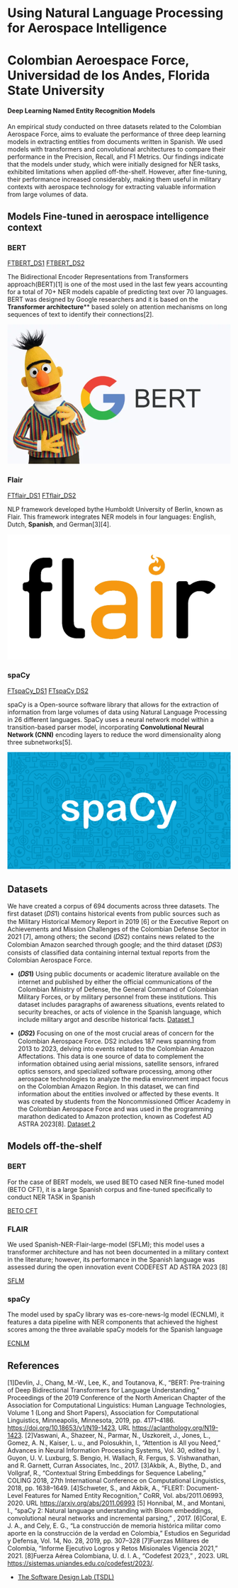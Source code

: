 # Using Natural Language Processing for Aerospace Intelligence

# Colombian Aeroespace Force, Universidad de los Andes, Florida State University

#### Deep Learning Named Entity Recognition Models 


An empirical study conducted on three datasets related to the Colombian
Aerospace Force, aims to evaluate the performance of three deep learning models in extracting
entities from documents written in Spanish. We used models with transformers and convolutional
architectures to compare their performance in the Precision, Recall, and F1 Metrics. Our
findings indicate that the models under study, which were initially designed for NER tasks,
exhibited limitations when applied off-the-shelf. However, after fine-tuning, their performance
increased considerably, making them useful in military contexts with aerospace technology for
extracting valuable information from large volumes of data.

## Models Fine-tuned in aerospace intelligence context

### BERT
[FTBERT_DS1](https://github.com/alexandraz2022/alexandraz2022.github.io/blob/main/models)
[FTBERT_DS2](https://github.com/alexandraz2022/alexandraz2022.github.io/blob/main/models)

The Bidirectional Encoder Representations from Transformers approach(BERT)[1] is one of the most used in the last few years accounting for a total of 70+ NER
models capable of predicting text over 70 languages. BERT was designed by Google researchers and it is based on the **Transformer architecture**** based solely on attention
mechanisms on long sequences of text to identify their connections[2].

![Prueba](/assets/img/bert.png)

### Flair
[FTflair_DS1](https://github.com/alexandraz2022/alexandraz2022.github.io/blob/main/models)
[FTflair_DS2](https://github.com/alexandraz2022/alexandraz2022.github.io/blob/main/models)

NLP framework developed bythe Humboldt University of Berlin, known as Flair. This framework integrates NER models in four languages: English, Dutch, **Spanish**, and German[3][4].

![Prueba](/assets/img/flair.jpg)

### spaCy
[FTspaCy_DS1](https://github.com/alexandraz2022/alexandraz2022.github.io/blob/main/models)
[FTspaCy DS2](https://github.com/alexandraz2022/alexandraz2022.github.io/blob/main/models)

spaCy is a Open-source software library that allows for the extraction of information from large volumes of data using Natural Language Processing in 26 different languages. SpaCy uses a neural network model within a transition-based parser model, incorporating **Convolutional Neural Network (CNN)** encoding layers to reduce the word dimensionality along three subnetworks[5].

![Prueba](/assets/img/spacy.jpg)

## Datasets
We have created a corpus of 694 documents across three datasets. The first dataset (𝐷𝑆1) contains historical events from public sources such as the Military Historical Memory Report in 2019 [6] or the Executive Report on Achievements and Mission Challenges of the Colombian Defense Sector in 2021 [7], among others; the second (𝐷𝑆2) contains news related to the Colombian Amazon searched through google; and the third dataset (𝐷𝑆3) consists of classified data containing internal textual reports from the Colombian Aerospace Force. 

-  **(𝐷𝑆1)** Using public documents or academic literature available on the internet and published by either the official communications of the Colombian Ministry of Defense, the General Command of
Colombian Military Forces, or by military personnel from these institutions. This dataset includes paragraphs of awareness situations, events related to security breaches, or acts of violence in the Spanish language, which include military argot and describe historical facts.
[Dataset 1](https://github.com/alexandraz2022/alexandraz2022.github.io/blob/main/datasets)

-  **(𝐷𝑆2)** Focusing on one of the most crucial areas of concern for the Colombian Aerospace Force. DS2 includes 187 news spanning from 2013 to 2023, delving into events related to the Colombian Amazon Affectations. This data is one source of data to complement the information obtained using aerial missions, satellite sensors, infrared optics sensors, and specialized software processing, among other aerospace technologies to analyze the media environment impact focus on the Colombian Amazon Region. In this dataset, we can find information about the entities involved or affected by these events. It was created by students from the Noncommissioned Officer Academy in the Colombian Aerospace Force and was used in the programming marathon dedicated to Amazon protection, known as Codefest AD ASTRA 2023[8].
[Dataset 2](https://github.com/alexandraz2022/alexandraz2022.github.io/blob/main/datasets)


## Models off-the-shelf

### BERT
For the case of BERT models, we used BETO cased NER fine-tuned model (BETO CFT), it is a large Spanish corpus and fine-tuned specifically to conduct NER TASK in Spanish

[BETO CFT](https://huggingface.co/dccuchile/bert-base-spanish-wwm-cased-finetuned-ner/commit/0cf7cc10bc005707fa8a70ba3739c7d1b50b2630)

### FLAIR
We used Spanish-NER-Flair-large-model (SFLM); this model uses a transformer architecture and has not been documented in a military context in the literature; however, its performance in the Spanish language was assessed during the open innovation event CODEFEST AD ASTRA 2023 [8]

[SFLM](https://huggingface.co/flair/ner-spanish-large)

### spaCy
The model used by spaCy library was es-core-news-lg model (ECNLM), it features a data pipeline with NER components that achieved the highest scores among the three available spaCy models for the Spanish language 

[ECNLM](https://spacy.io/models/es)


## References
[1]Devlin, J., Chang, M.-W., Lee, K., and Toutanova, K., “BERT: Pre-training of Deep Bidirectional Transformers for Language
Understanding,” Proceedings of the 2019 Conference of the North American Chapter of the Association for Computational
Linguistics: Human Language Technologies, Volume 1 (Long and Short Papers), Association for Computational Linguistics,
Minneapolis, Minnesota, 2019, pp. 4171–4186. https://doi.org/10.18653/v1/N19-1423, URL https://aclanthology.org/N19-1423.
[2]Vaswani, A., Shazeer, N., Parmar, N., Uszkoreit, J., Jones, L., Gomez, A. N., Kaiser, L. u., and Polosukhin, I., “Attention is
All you Need,” Advances in Neural Information Processing Systems, Vol. 30, edited by I. Guyon, U. V. Luxburg, S. Bengio,
H. Wallach, R. Fergus, S. Vishwanathan, and R. Garnett, Curran Associates, Inc., 2017.
[3]Akbik, A., Blythe, D., and Vollgraf, R., “Contextual String Embeddings for Sequence Labeling,” COLING 2018, 27th
International Conference on Computational Linguistics, 2018, pp. 1638–1649.
[4]Schweter, S., and Akbik, A., “FLERT: Document-Level Features for Named Entity Recognition,” CoRR, Vol. abs/2011.06993,
2020. URL https://arxiv.org/abs/2011.06993
[5] Honnibal, M., and Montani, I., “spaCy 2: Natural language understanding with Bloom embeddings, convolutional neural
networks and incremental parsing,” , 2017.
[6]Coral, E. J. A., and Cely, E. G., “La construcción de memoria histórica militar como aporte en la construcción de la verdad en
Colombia,” Estudios en Seguridad y Defensa, Vol. 14, No. 28, 2019, pp. 307–328
[7]Fuerzas Militares de Colombia, “Informe Ejecutivo Logros y Retos Misionales Vigencia 2021,” 2021.
[8]Fuerza Aérea Colombiana, U. d. l. A., “Codefest 2023,” , 2023. URL https://sistemas.uniandes.edu.co/codefest/2023/.



- [The Software Design Lab (TSDL)](https://thesoftwaredesignlab.github.io/)

